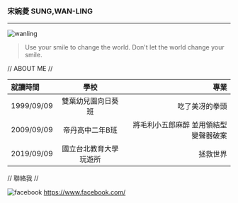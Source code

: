 ### 宋婉菱 SUNG,WAN-LING
---
![wanling](read/20170108.jpg)
>  Use your smile to change the world. 
Don't let the world change your smile.

// ABOUT ME //

|  就讀時間 | 學校  | 專業 |
| :------------ |:---------------:| -----:|
| 1999/09/09      | 	雙葉幼兒園向日葵班 | 吃了美冴的拳頭 |
| 2009/09/09      | 帝丹高中二年B班        | 將毛利小五郎麻醉  並用領結型變聲器破案  |
| 2019/09/09 | 國立台北教育大學玩遊所        |    拯救世界 |

// 聯絡我 //

![facebook](read/201.jpg) <https://www.facebook.com/>

 





